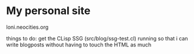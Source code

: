 # My personal site
loni.neocities.org

things to do:
get the CLisp SSG (src/blog/ssg-test.cl) running so that i can write blogposts without having to touch the HTML as much
